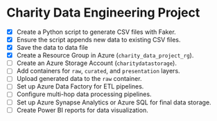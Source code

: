 # Charity Data Engineering Project 

- [x] Create a Python script to generate CSV files with Faker.
- [x] Ensure the script appends new data to existing CSV files.
- [x] Save the data to data file 
- [x] Create a Resource Group in Azure (`charity_data_project_rg`).
- [ ] Create an Azure Storage Account (`charitydatastorage`).
- [ ] Add containers for `raw`, `curated`, and `presentation` layers.
- [ ] Upload generated data to the `raw` container.
- [ ] Set up Azure Data Factory for ETL pipelines.
- [ ] Configure multi-hop data processing pipelines.
- [ ] Set up Azure Synapse Analytics or Azure SQL for final data storage.
- [ ] Create Power BI reports for data visualization.
